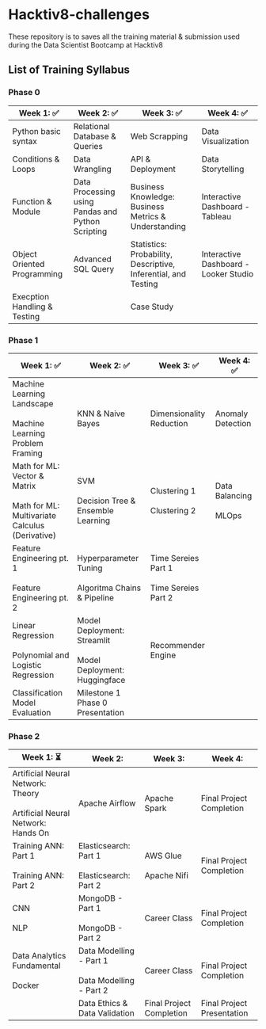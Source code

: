 # Hacktiv8-challenges

These repository is to saves all the training material & submission used during the Data Scientist Bootcamp at Hacktiv8

## List of Training Syllabus

### Phase 0

| Week 1: ✅ | Week 2: ✅ | Week 3: ✅  | Week 4: ✅ |
|---|---|---|---|
| Python basic syntax  | Relational Database & Queries  | Web Scrapping  | Data Visualization  |
| Conditions & Loops | Data Wrangling  | API & Deployment   | Data Storytelling  |
| Function & Module   | Data Processing using Pandas and Python Scripting  | Business Knowledge: Business Metrics & Understanding  | Interactive Dashboard - Tableau  |
| Object Oriented Programming  | Advanced SQL Query  | Statistics: Probability, Descriptive, Inferential, and Testing  | Interactive Dashboard - Looker Studio  |
| Execption Handling & Testing  |   | Case Study  |   |

 
<!-- :hourglass_flowing_sand:  ⏳ -->

<!-- :heavy_check_mark: ✅ -->

### Phase 1

| Week 1: ✅ | Week 2: ✅ | Week 3: ✅ | Week 4: ✅ |
|---|---|---|---|
| Machine Learning Landscape <br><br> Machine Learning Problem Framing  | KNN & Naive Bayes  | Dimensionality Reduction  | Anomaly Detection  |
| Math for ML: Vector & Matrix <br><br> Math for ML: Multivariate Calculus (Derivative) | SVM <br><br> Decision Tree & Ensemble Learning | Clustering 1 <br><br> Clustering 2 | Data Balancing <br><br> MLOps |
| Feature Engineering pt. 1 <br><br> Feature Engineering pt. 2 | Hyperparameter Tuning <br><br> Algoritma Chains & Pipeline  | Time Sereies Part 1 <br><br> Time Sereies Part 2  |  |
| Linear Regression <br><br> Polynomial and Logistic Regression | Model Deployment: Streamlit <br><br> Model Deployment: Huggingface  | Recommender Engine |  |
| Classification Model Evaluation  | Milestone 1 Phase 0 Presentation |  |   |

### Phase 2

| Week 1: ⏳ | Week 2:  | Week 3:  | Week 4:  |
|---|---|---|---|
| Artificial Neural Network: Theory <br><br> Artificial Neural Network: Hands On | Apache Airflow | Apache Spark | Final Project Completion |
| Training ANN: Part 1 <br><br> Training ANN: Part 2 | Elasticsearch: Part 1 <br><br> Elasticsearch: Part 2 | AWS Glue <br><br> Apache Nifi  | Final Project Completion |
| CNN <br><br> NLP | MongoDB - Part 1 <br><br> MongoDB - Part 2 | Career Class | Final Project Completion |
| Data Analytics Fundamental <br><br> Docker | Data Modelling - Part 1 <br><br> Data Modelling - Part 2 | Career Class | Final Project Completion |
| | Data Ethics & Data Validation | Final Project Completion | Final Project Presentation |

<!-- 
W1D1AM	Artificial Neural Network: Theory <br><br>
W1D1PM	Artificial Neural Network: Hands On
W1D2AM	Training ANN: Part 1 <br><br>
W1D2PM	Training ANN: Part 2
W1D3AM	CNN <br><br>
W1D3PM	NLP
W1D4AM	Data Analytics Fundamental <br><br>
W1D4PM	Docker
W1D5AM	Milestone 2 Phase 1 Presentation
W2D1PM	Apache Airflow
W2D2AM	Elasticsearch: Part 1 <br><br>
W2D2PM	Elasticsearch: Part 2
W2D3AM	MongoDB - Part 1 <br><br>
W2D3PM	MongoDB - Part 2
W2D4AM	Data Modelling - Part 1 <br><br>
W2D4PM	Data Modelling - Part 2
W2D5AM	Data Ethics & Data Validation
W3D1PM	Apache Spark
W3D2AM	AWS Glue <br><br>
W3D2PM	Milestone 3 Phase 2 Presentation <br><br>
W3D2PM	Apache Nifi
W4D5PM	Final Project Presentation -->